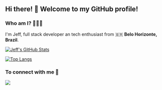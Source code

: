 

## Hi there! 👋 Welcome to my GitHub profile!

### Who am I? 👨🏻‍💻
I'm Jeff, full stack developer an tech enthusiast from 🇧🇷 <b>Belo Horizonte, Brazil</b>.

[![Jeff's GitHub Stats](https://github-readme-stats.vercel.app/api?username=jefersonmatheusx&show_icons=true&theme=dark)](https://github.com/jefersonmatheusx)


[![Top Langs](https://github-readme-stats.vercel.app/api/top-langs/?username=jefersonmatheusx&layout=compact)](https://github.com/jefersonmatheusx/github-readme-stats)


### To connect with me 🚀 

<a href="https://www.linkedin.com/in/jeferson-matheus-530a16b5/(https://www.linkedin.com/in/jeferson-matheus-vieira-530a16b5/)" target="_blank"><img src="https://img.shields.io/badge/linkedin-%230077B5.svg?&style=for-the-badge&logo=linkedin&logoColor=white"/></a> 

<!--
**jefersonmatheusx/jefersonmatheusx** is a ✨ _special_ ✨ repository because its `README.md` (this file) appears on your GitHub profile.

Here are some ideas to get you started:

- 🔭 I’m currently working on ...
- 🌱 I’m currently learning ...
- 👯 I’m looking to collaborate on ...
- 🤔 I’m looking for help with ...
- 💬 Ask me about ...
- 📫 How to reach me: ...
- 😄 Pronouns: ...
- ⚡ Fun fact: ...
-->
